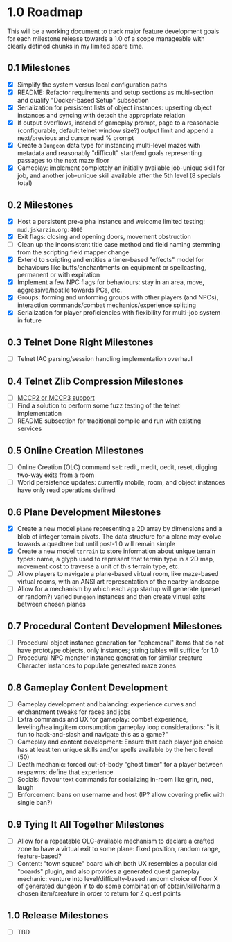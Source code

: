 # 1.0 Roadmap

This will be a working document to track major feature development goals for each milestone release towards a 1.0 of a scope manageable with clearly defined chunks in my limited spare time.

## 0.1 Milestones

- [x] Simplify the system versus local configuration paths
- [x] README: Refactor requirements and setup sections as multi-section and qualify "Docker-based Setup" subsection
- [x] Serialization for persistent lists of object instances: upserting object instances and syncing with detach the appropriate relation
- [x] If output overflows, instead of gameplay prompt, page to a reasonable (configurable, default telnet window size?) output limit and append a next/previous and cursor read % prompt
- [x] Create a `Dungeon` data type for instancing multi-level mazes with metadata and reasonably "difficult" start/end goals representing passages to the next maze floor
- [x] Gameplay: implement completely an initially available job-unique skill for job, and another job-unique skill available after the 5th level (8 specials total)

## 0.2 Milestones

- [x] Host a persistent pre-alpha instance and welcome limited testing: `mud.jskarzin.org:4000`
- [x] Exit flags: closing and opening doors, movement obstruction
- [ ] Clean up the inconsistent title case method and field naming stemming from the scripting field mapper change
- [x] Extend to scripting and entities a timer-based "effects" model for behaviours like buffs/enchantments on equipment or spellcasting, permanent or with expiration
- [x] Implement a few NPC flags for behaviours: stay in an area, move, aggressive/hostile towards PCs, etc.
- [x] Groups: forming and unforming groups with other players (and NPCs), interaction commands/combat mechanics/experience splitting
- [x] Serialization for player proficiencies with flexibility for multi-job system in future

## 0.3 Telnet Done Right Milestones

- [ ] Telnet IAC parsing/session handling implementation overhaul

## 0.4 Telnet Zlib Compression Milestones

- [ ] [MCCP2 or MCCP3 support](https://mudhalla.net/tintin/protocols/mccp/)
- [ ] Find a solution to perform some fuzz testing of the telnet implementation
- [ ] README subsection for traditional compile and run with existing services

## 0.5 Online Creation Milestones

- [ ] Online Creation (OLC) command set: redit, medit, oedit, reset, digging two-way exits from a room
- [ ] World persistence updates: currently mobile, room, and object instances have only read operations defined

## 0.6 Plane Development Milestones

- [x] Create a new model `plane` representing a 2D array by dimensions and a blob of integer terrain pivots.  The data structure for a plane may evolve towards a quadtree but until post-1.0 will remain simple
- [x] Create a new model `terrain` to store information about unique terrain types: name, a glyph used to represent that terrain type in a 2D map, movement cost to traverse a unit of this terrain type, etc.
- [ ] Allow players to navigate a plane-based virtual room, like maze-based virtual rooms, with an ANSI art representation of the nearby landscape
- [ ] Allow for a mechanism by which each app startup will generate (preset or random?) varied `Dungeon` instances and then create virtual exits between chosen planes

## 0.7 Procedural Content Development Milestones

- [ ] Procedural object instance generation for "ephemeral" items that do not have prototype objects, only instances; string tables will suffice for 1.0
- [ ] Procedural NPC monster instance generation for similar creature Character instances to populate generated maze zones

## 0.8 Gameplay Content Development

- [ ] Gameplay development and balancing: experience curves and enchantment tweaks for races and jobs
- [ ] Extra commands and UX for gameplay: combat experience, leveling/healing/item consumption gameplay loop considerations: "is it fun to hack-and-slash and navigate this as a game?"
- [ ] Gameplay and content development: Ensure that each player job choice has at least ten unique skills and/or spells available by the hero level (50)
- [ ] Death mechanic: forced out-of-body "ghost timer" for a player between respawns; define that experience
- [ ] Socials: flavour text commands for socializing in-room like grin, nod, laugh
- [ ] Enforcement: bans on username and host (IP? allow covering prefix with single ban?)

## 0.9 Tying It All Together Milestones

- [ ] Allow for a repeatable OLC-available mechanism to declare a crafted zone to have a virtual exit to some plane: fixed position, random range, feature-based?
- [ ] Content: "town square" board which both UX resembles a popular old "boards" plugin, and also provides a generated quest gameplay mechanic: venture into level/difficulty-based random choice of floor X of generated dungeon Y to do some combination of obtain/kill/charm a chosen item/creature in order to return for Z quest points

## 1.0 Release Milestones

- [ ] TBD
